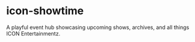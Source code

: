 # icon-showtime
A playful event hub showcasing upcoming shows, archives, and all things ICON Entertainmentz.
